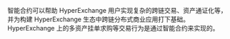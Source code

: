 智能合约可以帮助 HyperExchange 用户实现复杂的跨链交易、资产通证化等，并为构建 HyperExchange 生态中跨链分布式商业应用打下基础。
HyperExchange 上的多资产挂单求购等交易行为是通过智能合约来实现的。